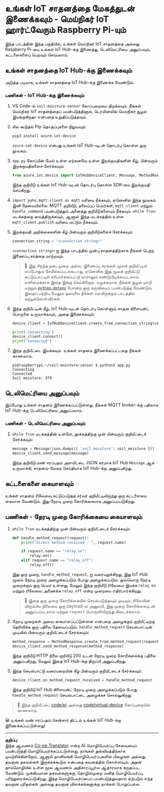 <!--
CO_OP_TRANSLATOR_METADATA:
{
  "original_hash": "3ac42e284a7222c0e83d2d43231a364f",
  "translation_date": "2025-10-11T12:31:59+00:00",
  "source_file": "2-farm/lessons/4-migrate-your-plant-to-the-cloud/single-board-computer-connect-hub.md",
  "language_code": "ta"
}
-->
# உங்கள் IoT சாதனத்தை மேகத்துடன் இணைக்கவும் - மெய்நிகர் IoT ஹார்ட்வேரும் Raspberry Pi-யும்

இந்த பாடத்தின் இந்த பகுதியில், உங்கள் மெய்நிகர் IoT சாதனத்தை அல்லது Raspberry Pi-யை உங்கள் IoT Hub-க்கு இணைத்து, டெலிமெட்ரியை அனுப்பவும், கட்டளைகளைப் பெறவும் செய்யலாம்.

## உங்கள் சாதனத்தை IoT Hub-க்கு இணைக்கவும்

அடுத்த படியாக, உங்கள் சாதனத்தை IoT Hub-க்கு இணைக்க வேண்டும்.

### பணிகள் - IoT Hub-க்கு இணைக்கவும்

1. VS Code-ல் `soil-moisture-sensor` கோப்புறையை திறக்கவும். நீங்கள் மெய்நிகர் IoT சாதனத்தைப் பயன்படுத்தினால், டெர்மினலில் மெய்நிகர் சூழல் இயங்குகிறதா என்பதை உறுதிப்படுத்தவும்.

1. சில கூடுதல் Pip தொகுப்புகளை நிறுவவும்:

    ```sh
    pip3 install azure-iot-device
    ```

    `azure-iot-device` என்பது உங்கள் IoT Hub-வுடன் தொடர்பு கொள்ள ஒரு நூலகம்.

1. `app.py` கோப்பின் மேல் உள்ள ஏற்கனவே உள்ள இறக்குமதிகளின் கீழ், பின்வரும் இறக்குமதிகளைச் சேர்க்கவும்:

    ```python
    from azure.iot.device import IoTHubDeviceClient, Message, MethodResponse
    ```

    இந்த குறியீடு உங்கள் IoT Hub-வுடன் தொடர்பு கொள்ள SDK-யை இறக்குமதி செய்கிறது.

1. `import paho.mqtt.client as mqtt` வரியை நீக்கவும், ஏனெனில் இந்த நூலகம் இனி தேவையில்லை. MQTT குறியீடு, தலைப்புப் பெயர்கள், `mqtt_client` மற்றும் `handle_command` பயன்படுத்தும் அனைத்து குறியீடுகளையும் நீக்கவும். `while True:` மடக்கத்தை வைத்திருக்கவும், ஆனால் இந்த மடக்கத்தில் உள்ள `mqtt_client.publish` வரியை மட்டும் நீக்கவும்.

1. இறக்குமதி அறிக்கைகளின் கீழ் பின்வரும் குறியீடுகளைச் சேர்க்கவும்:

    ```python
    connection_string = "<connection string>"
    ```

    `<connection string>`-ஐ இந்த பாடத்தில் முன்பு சாதனத்திற்காக நீங்கள் பெற்ற இணைப்பு சரத்தை மாற்றவும்.

    > 💁 இது சிறந்த நடைமுறை அல்ல. இணைப்பு சரங்கள் மூலக் குறியீட்டில் எப்போதும் சேமிக்கப்படக்கூடாது, ஏனெனில் இது மூலக் குறியீட்டு கட்டுப்பாட்டில் சரிபார்க்கப்பட்டு யாராலும் கண்டுபிடிக்கப்படலாம். எளிமைக்காக இதை இங்கு செய்கிறோம். வழக்கமாக, நீங்கள் சூழல் மாறி மற்றும் [`python-dotenv`](https://pypi.org/project/python-dotenv/) போன்ற ஒரு கருவியைப் பயன்படுத்த வேண்டும். இதைப் பற்றிய மேலும் தகவலை நீங்கள் வரவிருக்கும் பாடத்தில் கற்றுக்கொள்வீர்கள்.

1. இந்த குறியீட்டின் கீழ், IoT Hub-வுடன் தொடர்பு கொள்ளும் சாதன கிளையன்ட் பொருளை உருவாக்கவும், அதை இணைக்கவும்:

    ```python
    device_client = IoTHubDeviceClient.create_from_connection_string(connection_string)

    print('Connecting')
    device_client.connect()
    print('Connected')
    ```

1. இந்த குறியீட்டை இயக்கவும். உங்கள் சாதனம் இணைக்கப்பட்டதை நீங்கள் காணலாம்.

    ```output
    pi@raspberrypi:~/soil-moisture-sensor $ python3 app.py 
    Connecting
    Connected
    Soil moisture: 379
    ```

## டெலிமெட்ரியை அனுப்பவும்

இப்போது உங்கள் சாதனம் இணைக்கப்பட்டுள்ளது, நீங்கள் MQTT broker-க்கு பதிலாக IoT Hub-க்கு டெலிமெட்ரியை அனுப்பலாம்.

### பணிகள் - டெலிமெட்ரியை அனுப்பவும்

1. `while True` மடக்கத்தின் உள்ளே, தூக்கத்திற்கு முன் பின்வரும் குறியீட்டைச் சேர்க்கவும்:

    ```python
    message = Message(json.dumps({ 'soil_moisture': soil_moisture }))
    device_client.send_message(message)
    ```

    இந்த குறியீடு மண் ஈரப்பதம் அளவீட்டை JSON சரமாக IoT Hub `Message` ஆக உருவாக்கி, சாதனம்-மேகம் செய்தியாக IoT Hub-க்கு அனுப்புகிறது.

## கட்டளைகளை கையாளவும்

உங்கள் சாதனம் ரிலேவை கட்டுப்படுத்த சர்வர் குறியீட்டிலிருந்து ஒரு கட்டளையை கையாள வேண்டும். இது நேரடி முறை கோரிக்கையாக அனுப்பப்படுகிறது.

## பணிகள் - நேரடி முறை கோரிக்கையை கையாளவும்

1. `while True` மடக்கத்திற்கு முன் பின்வரும் குறியீட்டைச் சேர்க்கவும்:

    ```python
    def handle_method_request(request):
        print("Direct method received - ", request.name)
    
        if request.name == "relay_on":
            relay.on()
        elif request.name == "relay_off":
            relay.off()    
    ```

    இது ஒரு முறை, `handle_method_request`, ஐ வரையறுக்கிறது, இது IoT Hub மூலம் நேரடி முறை அழைக்கப்படும் போது அழைக்கப்படும். ஒவ்வொரு நேரடி முறைக்கும் ஒரு பெயர் உள்ளது, மேலும் இந்த குறியீடு ரிலேவை இயக்க `relay_on` மற்றும் ரிலேவை அணைக்க `relay_off` என்ற முறையை எதிர்பார்க்கிறது.

    > 💁 இதை ஒரு முறை கோரிக்கையில் செயல்படுத்தவும் முடியும், ரிலேவின் விரும்பிய நிலையை ஒரு payload-ல் அனுப்பி, இது முறை கோரிக்கையுடன் அனுப்பப்படலாம் மற்றும் `request` பொருளிலிருந்து கிடைக்கலாம்.

1. நேரடி முறைகள் அவை கையாளப்பட்டுள்ளன என்பதை அழைக்கும் குறியீட்டிற்கு தெரிவிக்க ஒரு பதிலை தேவைப்படும். `handle_method_request` செயல்பாட்டின் முடிவில் பின்வரும் குறியீட்டைச் சேர்க்கவும்:

    ```python
    method_response = MethodResponse.create_from_method_request(request, 200)
    device_client.send_method_response(method_response)
    ```

    இந்த குறியீடு HTTP நிலை குறியீடு 200 உடன் நேரடி முறை கோரிக்கைக்கு பதிலை அனுப்புகிறது, மேலும் இதை IoT Hub-க்கு திருப்பி அனுப்புகிறது.

1. இந்த செயல்பாட்டு வரையறையின் கீழ் பின்வரும் குறியீட்டைச் சேர்க்கவும்:

    ```python
    device_client.on_method_request_received = handle_method_request
    ```

    இந்த குறியீடு IoT Hub கிளையன்ட் நேரடி முறை அழைக்கப்படும் போது `handle_method_request` செயல்பாட்டை அழைக்கச் சொல்லுகிறது.

> 💁 இந்த குறியீட்டை [code/pi](../../../../../2-farm/lessons/4-migrate-your-plant-to-the-cloud/code/pi) அல்லது [code/virtual-device](../../../../../2-farm/lessons/4-migrate-your-plant-to-the-cloud/code/virtual-device) கோப்புறையில் காணலாம்.

😀 உங்கள் மண் ஈரப்பதம் சென்சார் திட்டம் உங்கள் IoT Hub-க்கு இணைக்கப்பட்டுள்ளது!

---

**குறிப்பு**:  
இந்த ஆவணம் [Co-op Translator](https://github.com/Azure/co-op-translator) என்ற AI மொழிபெயர்ப்பு சேவையைப் பயன்படுத்தி மொழிபெயர்க்கப்பட்டுள்ளது. நாங்கள் துல்லியத்திற்காக முயற்சிக்கின்றோம், ஆனால் தானியங்கி மொழிபெயர்ப்புகளில் பிழைகள் அல்லது தவறான தகவல்கள் இருக்கக்கூடும் என்பதை கவனத்தில் கொள்ளவும். அதன் தாய்மொழியில் உள்ள மூல ஆவணம் அதிகாரப்பூர்வ ஆதாரமாக கருதப்பட வேண்டும். முக்கியமான தகவல்களுக்கு, தொழில்முறை மனித மொழிபெயர்ப்பு பரிந்துரைக்கப்படுகிறது. இந்த மொழிபெயர்ப்பைப் பயன்படுத்துவதால் ஏற்படும் எந்த தவறான புரிதல்கள் அல்லது தவறான விளக்கங்களுக்கு நாங்கள் பொறுப்பல்ல.